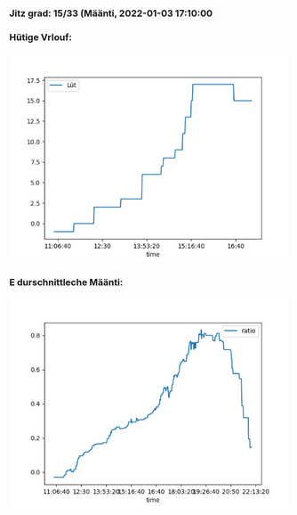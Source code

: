 ### Jitz grad: 15/33 (Määnti, 2022-01-03 17:10:00

### Hütige Vrlouf:
![Graph](Today.png)

### E durschnittleche Määnti:
![Graph](Määnti.png)